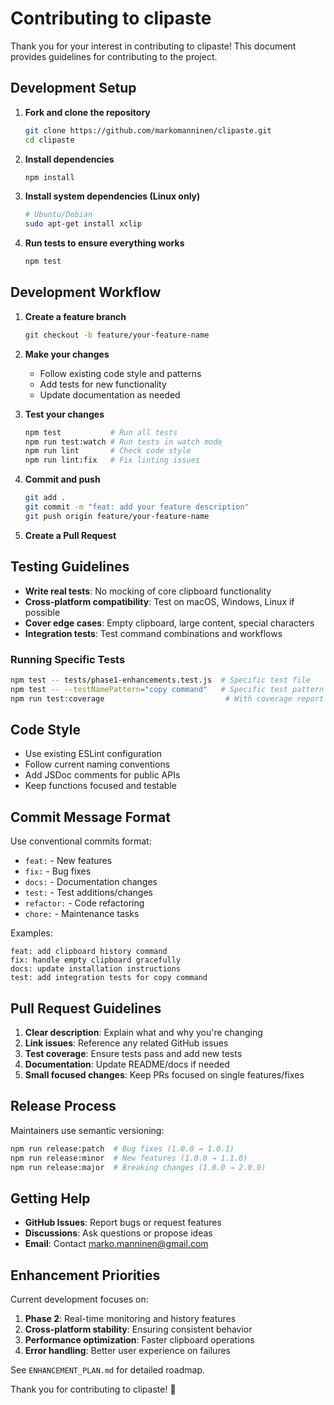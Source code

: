 # Contributing to clipaste

Thank you for your interest in contributing to clipaste! This document provides guidelines for contributing to the project.

## Development Setup

1. **Fork and clone the repository**

   ```bash
   git clone https://github.com/markomanninen/clipaste.git
   cd clipaste
   ```

2. **Install dependencies**

   ```bash
   npm install
   ```

3. **Install system dependencies (Linux only)**

   ```bash
   # Ubuntu/Debian
   sudo apt-get install xclip
   ```

4. **Run tests to ensure everything works**

   ```bash
   npm test
   ```

## Development Workflow

1. **Create a feature branch**

   ```bash
   git checkout -b feature/your-feature-name
   ```

2. **Make your changes**
   - Follow existing code style and patterns
   - Add tests for new functionality
   - Update documentation as needed

3. **Test your changes**

   ```bash
   npm test           # Run all tests
   npm run test:watch # Run tests in watch mode
   npm run lint       # Check code style
   npm run lint:fix   # Fix linting issues
   ```

4. **Commit and push**

   ```bash
   git add .
   git commit -m "feat: add your feature description"
   git push origin feature/your-feature-name
   ```

5. **Create a Pull Request**

## Testing Guidelines

- **Write real tests**: No mocking of core clipboard functionality
- **Cross-platform compatibility**: Test on macOS, Windows, Linux if possible
- **Cover edge cases**: Empty clipboard, large content, special characters
- **Integration tests**: Test command combinations and workflows

### Running Specific Tests

```bash
npm test -- tests/phase1-enhancements.test.js  # Specific test file
npm test -- --testNamePattern="copy command"   # Specific test pattern
npm run test:coverage                           # With coverage report
```

## Code Style

- Use existing ESLint configuration
- Follow current naming conventions
- Add JSDoc comments for public APIs
- Keep functions focused and testable

## Commit Message Format

Use conventional commits format:

- `feat:` - New features
- `fix:` - Bug fixes  
- `docs:` - Documentation changes
- `test:` - Test additions/changes
- `refactor:` - Code refactoring
- `chore:` - Maintenance tasks

Examples:

```text
feat: add clipboard history command
fix: handle empty clipboard gracefully  
docs: update installation instructions
test: add integration tests for copy command
```

## Pull Request Guidelines

1. **Clear description**: Explain what and why you're changing
2. **Link issues**: Reference any related GitHub issues
3. **Test coverage**: Ensure tests pass and add new tests
4. **Documentation**: Update README/docs if needed
5. **Small focused changes**: Keep PRs focused on single features/fixes

## Release Process

Maintainers use semantic versioning:

```bash
npm run release:patch  # Bug fixes (1.0.0 → 1.0.1)
npm run release:minor  # New features (1.0.0 → 1.1.0)  
npm run release:major  # Breaking changes (1.0.0 → 2.0.0)
```

## Getting Help

- **GitHub Issues**: Report bugs or request features
- **Discussions**: Ask questions or propose ideas
- **Email**: Contact <marko.manninen@gmail.com>

## Enhancement Priorities

Current development focuses on:

1. **Phase 2**: Real-time monitoring and history features
2. **Cross-platform stability**: Ensuring consistent behavior
3. **Performance optimization**: Faster clipboard operations
4. **Error handling**: Better user experience on failures

See `ENHANCEMENT_PLAN.md` for detailed roadmap.

Thank you for contributing to clipaste! 🚀
